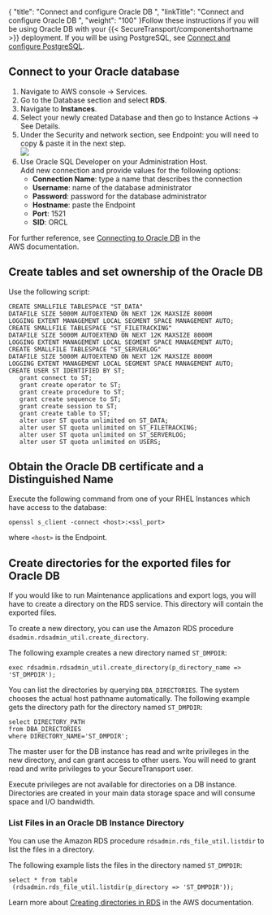 {
    "title": "Connect and configure Oracle DB ",
    "linkTitle": "Connect and configure Oracle DB ",
    "weight": "100"
}Follow these instructions if you will be using Oracle DB with your {{< SecureTransport/componentshortname  >}} deployment. If you will be using PostgreSQL, see [Connect and configure PostgreSQL](../connect-postgre).

## Connect to your Oracle database

1.  Navigate to AWS console -> Services.
2.  Go to the Database section and select **RDS**.
3.  Navigate to **Instances**.
4.  Select your newly created Database and then go to Instance Actions -> See Details.
5.  Under the Security and network section, see Endpoint: you will need to copy & paste it in the next step.  
    ![](/Images/SecureTransport/db-endpoint.PNG)
6.  Use Oracle SQL Developer on your Administration Host.  
    Add new connection and provide values for the following options:
    -   **Connection Name**: type a name that describes the connection
    -   **Username**: name of the database administrator
    -   **Password**: password for the database administrator
    -   **Hostname**: paste the Endpoint
    -   **Port**: 1521
    -   **SID**: ORCL

For further reference, see [Connecting to Oracle DB](https://docs.aws.amazon.com/AmazonRDS/latest/UserGuide/USER_ConnectToOracleInstance.html) in the AWS documentation.

## Create tables and set ownership of the Oracle DB

Use the following script:



    CREATE SMALLFILE TABLESPACE "ST_DATA"
    DATAFILE SIZE 5000M AUTOEXTEND ON NEXT 12K MAXSIZE 8000M
    LOGGING EXTENT MANAGEMENT LOCAL SEGMENT SPACE MANAGEMENT AUTO;
    CREATE SMALLFILE TABLESPACE "ST_FILETRACKING"
    DATAFILE SIZE 5000M AUTOEXTEND ON NEXT 12K MAXSIZE 8000M
    LOGGING EXTENT MANAGEMENT LOCAL SEGMENT SPACE MANAGEMENT AUTO;
    CREATE SMALLFILE TABLESPACE "ST_SERVERLOG"
    DATAFILE SIZE 5000M AUTOEXTEND ON NEXT 12K MAXSIZE 8000M
    LOGGING EXTENT MANAGEMENT LOCAL SEGMENT SPACE MANAGEMENT AUTO;
    CREATE USER ST IDENTIFIED BY ST;
       grant connect to ST;
       grant create operator to ST;
       grant create procedure to ST;
       grant create sequence to ST;
       grant create session to ST;
       grant create table to ST;
       alter user ST quota unlimited on ST_DATA;
       alter user ST quota unlimited on ST_FILETRACKING;
       alter user ST quota unlimited on ST_SERVERLOG;
       alter user ST quota unlimited on USERS;

## Obtain the Oracle DB certificate and a Distinguished Name

Execute the following command from one of your RHEL Instances which have access to the database:



    openssl s_client -connect <host>:<ssl_port>

where `<host>` is the Endpoint.

## Create directories for the exported files for Oracle DB

If you would like to run Maintenance applications and export logs, you will have to create a directory on the RDS service. This directory will contain the exported files.

To create a new directory, you can use the Amazon RDS procedure `dsadmin.rdsadmin_util.create_directory`.

The following example creates a new directory named `ST_DMPDIR`:


    exec rdsadmin.rdsadmin_util.create_directory(p_directory_name => 'ST_DMPDIR');

You can list the directories by querying `DBA_DIRECTORIES`. The system chooses the actual host pathname automatically. The following example gets the directory path for the directory named `ST_DMPDIR`:


    select DIRECTORY_PATH 
    from DBA_DIRECTORIES 
    where DIRECTORY_NAME='ST_DMPDIR';

The master user for the DB instance has read and write privileges in the new directory, and can grant access to other users. You will need to grant read and write privileges to your SecureTransport user.

Execute privileges are not available for directories on a DB instance. Directories are created in your main data storage space and will consume space and I/O bandwidth.

### List Files in an Oracle DB Instance Directory

You can use the Amazon RDS procedure `rdsadmin.rds_file_util.listdir` to list the files in a directory.

The following example lists the files in the directory named `ST_DMPDIR`:


    select * from table
     (rdsadmin.rds_file_util.listdir(p_directory => 'ST_DMPDIR'));

Learn more about [Creating directories in RDS](https://docs.aws.amazon.com/AmazonRDS/latest/UserGuide/Appendix.Oracle.CommonDBATasks.Misc.html#Appendix.Oracle.CommonDBATasks.NewDirectories) in the AWS documentation.
